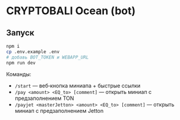 # CRYPTOBALI Ocean (bot)

## Запуск
```bash
npm i
cp .env.example .env
# добавь BOT_TOKEN и WEBAPP_URL
npm run dev
```

Команды:
- `/start` — веб‑кнопка миниапа + быстрые ссылки
- `/pay <amount> <EQ_to> [comment]` — открыть миниап с предзаполнением TON
- `/payjet <masterJetton> <amount> <EQ_to> [comment]` — открыть миниап с предзаполнением Jetton
